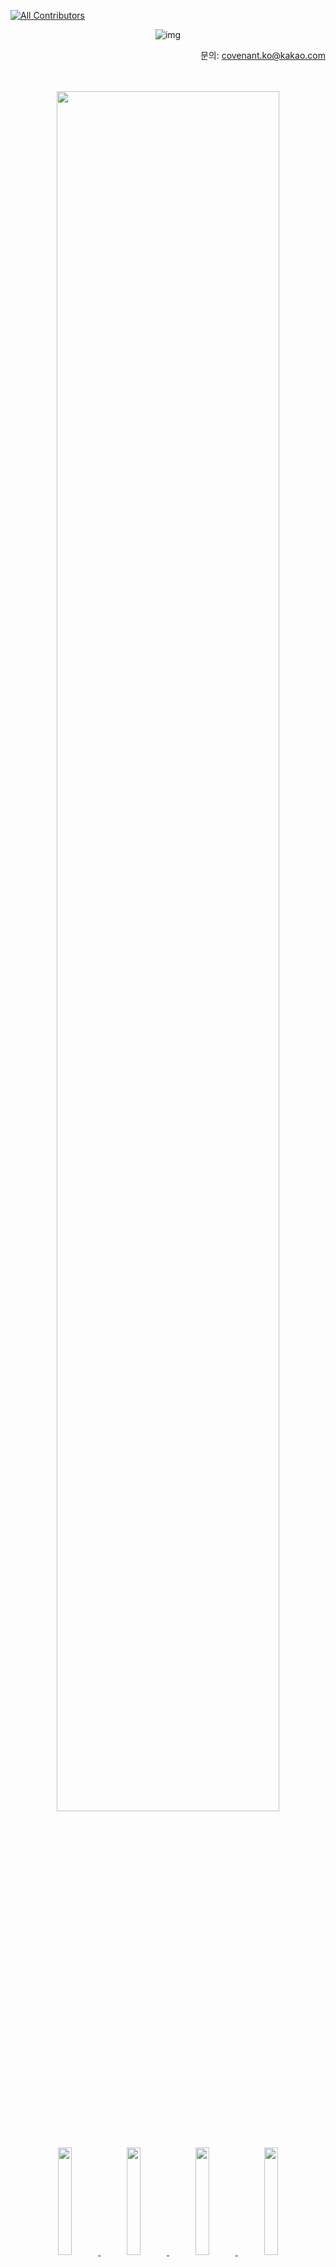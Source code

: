 
<!-- ALL-CONTRIBUTORS-BADGE:START - Do not remove or modify this section -->
[![All Contributors](https://img.shields.io/badge/all_contributors-106-orange.svg?style=flat-square)](#contributors-)
<!-- ALL-CONTRIBUTORS-BADGE:END -->
<div align=center>

![img](https://github.com/brave-people/Dev-Event/blob/master/static/title-v3-lg.png?raw=true)

</div>

<div align="right">
   문의: <a href="http://github.com/koeonyack">covenant.ko@kakao.com </a>
</div>
<br />
<br />

<p align="center">
  <a href="https://play.google.com/store/apps/details?id=com.bravepeople.devevent.android.app">
    <img src="./static/display_banner/event.png?raw=true" width="84%">
    </a>
</p>

<p align="center">
    <a href="https://dev-event.vercel.app/events">
      <img src="./static/display_banner/web.png?raw=true" width="21%" />
    </a>
    <a href="https://play.google.com/store/apps/details?id=com.bravepeople.devevent.android.app">
      <img src="./static/display_banner/android.png?raw=true" width="21%" />
    </a>
    <a href="https://github.com/brave-people/Dev-Event-Subscribe">
      <img src="./static/display_banner/email.png?raw=true" width="21%" />
    </a>
    <a href="https://github.com/brave-people/Dev-Event#contributors-">
      <img src="./static/display_banner/contributors.png?raw=true" width="21%" />
    </a>
</p>

> 배너 클릭시 연관 링크로 이동합니다.

<br />

## 지난 행사 기록

<table>
        <!-- <tr> -->
            <!-- <th scope="col">-</th> -->
            <!-- <th scope="col">-</th> -->
            <!-- <th scope="col">-</th> -->
            <!-- <th scope="col">-</th> -->
        <!-- </tr> -->
        <tr>
            <td rowspan="4"> 종료 행사 </td>
            <td>2020년</td>
            <td> 
              <a href="./end_event/2020/20_08.md"> 08월 </a>,
              <a href="./end_event/2020/20_09.md"> 09월 </a>,
              <a href="./end_event/2020/20_10.md"> 10월 </a>,
              <a href="./end_event/2020/20_11.md"> 11월 </a>,
              <a href="./end_event/2020/20_12.md"> 12월 </a>
            </td>
        </tr>
        <tr>
            <!-- <td> 종료 행사 </td> -->
            <td>2021년</td>
            <td>
              <a href="./end_event/2021/21_01.md"> 01월 </a>,
              <a href="./end_event/2021/21_02.md"> 02월 </a>,
              <a href="./end_event/2021/21_03.md"> 03월 </a>,
              <a href="./end_event/2021/21_04.md"> 04월 </a>,
              <a href="./end_event/2021/21_05.md"> 05월 </a>,
              <a href="./end_event/2021/21_06.md"> 06월 </a>,
              <a href="./end_event/2021/21_07.md"> 07월 </a>,
              <a href="./end_event/2021/21_08.md"> 08월 </a>,
              <a href="./end_event/2021/21_09.md"> 09월 </a>,
              <a href="./end_event/2021/21_10.md"> 10월 </a>,
              <a href="./end_event/2021/21_11.md"> 11월 </a>,
              <a href="./end_event2021/21_12.md"> 12월 </a>
            </td>
        </tr>
        <tr>
            <!-- <td> 종료 행사 </td> -->
            <td>2022년</td>
            <td>
              <a href="./end_event/2022/22_01.md"> 01월 </a>,
              <a href="./end_event/2022/22_02.md"> 02월 </a>,
              <a href="./end_event/2022/22_03.md"> 03월 </a>,
              <a href="./end_event/2022/22_04.md"> 04월 </a>,
              <a href="./end_event/2022/22_05.md"> 05월 </a>,
              <a href="./end_event/2022/22_06.md"> 06월 </a>,
              <a href="./end_event/2022/22_07.md"> 07월 </a>,
              <a href="./end_event/2022/22_08.md"> 08월 </a>,
              <a href="./end_event/2022/22_09.md"> 09월 </a>,
              <a href="./end_event/2022/22_10.md"> 10월 </a>,
              <a href="./end_event/2022/22_11.md"> 11월 </a>,
              <a href="./end_event/2022/22_12.md"> 12월 </a>
            </td>
        </tr>
        <tr>
            <!-- <td> 종료 행사 </td> -->
            <td>2023년</td>
            <td>
              <a href="./end_event/2023/23_01.md"> 01월 </a>,
              <a href="./end_event/2023/23_02.md"> 02월 </a>,
              <a href="./end_event/2023/23_03.md"> 03월 </a>,
              <a href="./end_event/2023/23_04.md"> 04월 </a>,
              <a href="./end_event/2023/23_05.md"> 05월 </a>,
              <a href="./end_event/2023/23_06.md"> 06월 </a>,
              <a href="./end_event/2023/23_07.md"> 07월 </a>,
              <a href="./end_event/2023/23_08.md"> 08월 </a>
            </td>
        </tr>
        <tr>
          <td> 행사 녹화 다시보기 </td>
          <td colspan="2">
            <a href="./replay_event/replay_event.md"> 바로가기 </a>
          </td>
        </tr>
        <tr>
          <td> 행사 참여 후기 </td>
          <td colspan="2"> 
            <a href="./review/review.md"> 바로가기 </a>
          </td>
        </tr>
</table>

<br />

## 23년 09월
- __[Best of Data+AI Summit 2023](https://events.databricks.com/fy24q3-he-bestofdataaisummitkoreawebinar/registration)__
  - 분류: `온라인`, `무료`, `컨퍼런스`, `클라우드`
  - 주최: databricks
  - 일시: 09. 06(수) 14:00 ~ 17:00

- __[AWSKRUG 프론트엔드 #frontend 소모임](https://www.meetup.com/awskrug/events/295755827/)__
  - 분류: `유료`, `오프라인`, `프론트엔드`
  - 주최: AWSKRUG
  - 접수: 08. 30(수) ~ 09. 06(수)
- __[서울 R 미트업 (9월)](https://www.meetup.com/awskrug/events/295755827/)__
  - 분류: `무료`, `오프라인`, `데이터`
  - 주최: Seoul R Meetup
  - 접수: 08. 30(수) ~ 09. 06(수)
- __[AWSKRUG 구로디지털 #gudi 소모임](https://www.meetup.com/awskrug/events/295729974/)__
  - 분류: `유료`, `오프라인`, `클라우드`
  - 주최: Seoul R Meetup
  - 접수: 08. 30(수) ~ 09. 06(수)
- __[Ahnlab iSF 2023](https://aisf.co.kr/2023/)__
  - 분류: `오프라인`, `컨퍼런스`, `보안`
  - 주최: 안랩
  - 일시: 08. 11(금) ~ 09. 07(목)
- __[NE(O)RDINARY DEMODAY](https://event-us.kr/neordinary/event/68943)__
  - 분류: `오프라인`, `무료`, `컨퍼런스`, `모임`
  - 주최: 너디너리
  - 일시: 08. 14(월) ~ 09. 07(목)
- __[생활코딩과 함께하는 원데이 특강 - Web 개발 입문](https://festa.io/events/3986)__
  - 분류: `오프라인`, `무료`, `프론트엔드`
  - 주최: 생활코딩
  - 일시: 09. 05(화) ~ 09. 08(금)
- __[2023 K-ICT WEEK in BUSAN](https://www.ictweek.kr/ko/)__
  - 분류: `오프라인`, `무료`, `ICT`, `AI`, `클라우드`
  - 주최: 과학기술정보통신부
  - 일시: 09. 06(수) ~ 09. 08(금)
- __[네모 2023](https://nemo.kakaomobility.com/)__
  - 분류: `오프라인`, `온라인`, `무료`, `기술일반`
  - 주최: 카카오 모빌리티
  - 접수: 08. 24(목) ~ 09. 07(목)
- __[SEF2023(소프트웨어 교육 페스티벌)](https://sef.connect.or.kr/2023)__
  - 분류: `온라인`, `교육`, `컨퍼런스`
  - 주최: 네이버 커넥트재단
  - 일시: 09. 06(수) ~ 09. 08(금)
- __[UbuCon Korea 2023 발표자](https://2023.ubuntu-kr.org/ko/)__
  - 분류: `컨퍼런스`, `오픈소스`
  - 주최: 우분투 한국커뮤니티
  - 일시: 09. 09(토) 10:00 ~ 17:40
- __[머신러닝 입문자를 위한 9주 스터디](https://festa.io/events/3963)__
  - 분류: `온라인`, `무료`, `AI`, `스터디`
  - 주최: GDG Daejeon
  - 접수: 08. 29(화) ~ 09. 09(토)
- __[AWS Builders Korea Program 클라우드 실습 A to Z](https://pages.awscloud.com/aws-builders-online-seminar-reg.html?trk=843ced49-7f38-4129-bc3b-5303a1238e67&sc_channel=em)__
  - 분류: `온라인`, `무료`, `클라우드`
  - 주최: AWS Korea
  - 접수: 08, 18(금) ~ 09. 10(일)
- __[DroidKnights 2023](https://festa.io/events/3635)__
  - 분류: `오프라인`, `유료`, `안드로이드`
  - 주최: DroidKnights Community
  - 일시: 08. 11(금) ~ 09. 11(월)
- __[국내 최대 규모 데이터 분석 경진대회 2023 빅콘테스트](https://www.bigcontest.or.kr/points/data.php)__
  - 분류: `대회`, `무료`, `데이터`
  - 주최: 과학기술정보통신부
  - 일시: 07. 31(월) ~ 09. 11(월)
- __[OpenTRS: 프론트엔드 개발자라면 지금 바로 알아야 할 Front-End 취약점 극복 방안](https://event-us.kr/theori/event/69964?utm_source=github_dev_event&utm_medium=cardnews&utm_campaign=vasyqggayw)__
  - 분류: `오프라인`, `무료`, `보안`, `프론트엔드`
  - 주최: 티오리
  - 접수: 08. 28(월) ~ 09. 11(월)
- __[2023 마이데이터 컨퍼런스](https://www.kdata.or.kr/mydata/www/board/notice_09/boardList.do)__
  - 분류: `오프라인`, `무료`, `마이데이터`
  - 주최: 과학기술정보통신부
  - 일시: 08. 29(화) ~ 09. 11(월)
- __[제8회 한국 리눅스 커널 개발자 모임](https://festa.io/events/3901)__
  - 분류: `무료`, `오프라인`, `리눅스`
  - 주최: 한국 리눅스 커널 개발자 모임
  - 접수: 08. 17(목) ~ 09. 13(토)
- __[MongoDB.local Seoul](https://events.mongodb.com/mongodb-local-seoul/MKTG)__
  - 분류: `오프라인`, `MongoDB`
  - 주최: MongoDB
  - 일시: 09. 13(토) 10:00 ~ 17:40
- __[한빛N MSA - #4 Copilot](https://festa.io/events/3923)__
  - 분류: `유료`, `오프라인`, `AI`
  - 주최: 한빛N MSA
  - 접수: 08. 22(화) ~ 09. 13(토)
- __[2023 스마트농업 AI 경진대회](https://saaicontest.com/)__
  - 분류: `온라인`, `대회`, `AI`
  - 주최: 농림축산식품부
  - 접수: 08. 24(목) ~ 09. 13(토)
- __[Kakao Tech Meet #3](https://festa.io/events/3940)__
  - 분류: `오프라인`, `무료`, `기술일반`
  - 주최: 카카오
  - 접수: 08. 28(월) ~ 09. 13(토)
- __[부스트캠프 AI Tech 6기 모집](https://apply.connect.or.kr/connect/applyDetail?annoId=20009497)__
  - 분류: `오프라인`, `무료`, `AI`
  - 주최: 커넥츠재단
  - 접수: 09. 04(월) ~ 09. 14(목)
- __[AI Summit Seoul](https://aisummit.co.kr/)__
  - 분류: `오프라인`, `AI`
  - 주최: DMK Global
  - 일시: 09. 13(수) ~ 09. 14(목)
- __[오픈 테크넷 서밋 2023](https://www.ddaily.co.kr/seminar/view?idx=273?utm_source=github_dev_event&utm_medium=okky&utm_camapaign=opentechnetsummit&utm_content=ownwebinar0829&utm_term=%EC%98%A4%ED%94%88%ED%85%8C%ED%81%AC%EB%84%B7%EC%84%9C%EB%B0%8B)__
  - 분류: `오프라인`, `유료`, `오픈소스`
  - 주최: 디지털 데일리
  - 일시: 08. 29(화) ~ 09. 14(목)
- __[Go To Daejeon 2023](https://festa.io/events/3890)__
  - 분류: `오프라인`, `유료`, `GO`
  - 주최: Golang Korea
  - 접수: 08. 15(화) ~ 09. 15(금)
- __[컴투스 블록체인과 게임 서버 캠프](https://festa.io/events/3933)__
  - 분류: `오프라인`, `무료`, `교육`, `블록체인`
  - 주최: 컴투스
  - 접수: 08. 07(월) ~ 09. 17(일)
- __[Unity Education Day 2023](https://unitysquare.co.kr/event/communityevent/view?id=43)__
  - 분류: `오프라인`, `온라인`, `무료`, `Unity`
  - 주최: Unity
  - 일시: 09. 15(금) 10:00 ~ 17:30
- __[Switch ON! Your Network 네트워크 과정 2기 모집](https://festa.io/events/3975)__
  - 분류: `오프라인`, `무료`, `교육`, `네트워크`
  - 주최: 서울 ICT
  - 접수: 08. 31(목) ~ 09. 17(일)
- __[데이터 파이프라인, 데이터 실시간 동기화 알아보기](https://go.oracle.com/LP=138425)__
  - 분류: `온라인`, `무료`, `클라우드`
  - 주최: 오라클
  - 접수: 09. 06(수) ~ 09. 20(수)
- __[17회 국제 시큐리티 컨퍼런스](https://www.isecconference.org/kor/intro01.html)__
  - 분류: `오프라인`, `유료`, `보안`
  - 주최: 한국인터넷진흥원
  - 일시: 09. 19(화) ~ 09. 20(수)
- __[AWSKRUG 데이터모임](https://www.meetup.com/ko-KR/awskrug/events/295604795/)__
  - 분류: `온라인`, `유료`, `AI`
  - 주최: AWSKRUG
  - 접수: 09. 01(금) ~ 09. 20(수)
- __[개발자, 한 달에 책 한 권 읽기 2023년 9월 모임](https://festa.io/events/3980)__
  - 분류: `오프라인`, `유료`, `스터디`
  - 주최: 코딩의 신
  - 접수: 09. 01(금) ~ 09. 21(목)
- __[애플리케이션과 DB 연계 분석을 통한 모니터링 Best Practice](https://www.datadoghq.com/ko/dg/webinars/dbm-korea-2023/)__
  - 분류: `온라인`, `무료`, `기술일반`
  - 주최: 데이터독
  - 접수: 08. 30(수) ~ 09. 21(목)
- __[AWSKRUG 성수 #seongsu 소모임](https://www.meetup.com/ko-KR/awskrug/events/295708787/)__
  - 분류: `온라인`, `유료`, `클라우드`
  - 주최: AWSKRUG
  - 접수: 09 .01(금) ~ 09. 21(목)
- __[DevOps에서 DevSecOps로: Application Security 관리 자동화](https://www.ddtube.co.kr/d2035/)__
  - 분류: `온라인`, `무료`, `인프라`
  - 주최: 디지털데일리
  - 접수: 08. 31(목) ~ 09. 20(수)
- __[Flutter MeetUp - In Songdo](https://festa.io/events/3887)__
  - 분류: `오프라인`, `유료`, `컨퍼런스`
  - 주최: GDG Songdo
  - 일시: 09. 23(토)
- __[JNPMEDI 1st TechMeetup](https://festa.io/events/3918)__
  - 분류: `오프라인`, `무료`, `클라우드`
  - 주최: JNPMEDI
  - 접수: 08. 22(화) ~ 09. 23(토)
- __[웹3 해커톤](https://ludium.world/views/I0WJPXWPH?groupId=G0Q4664D0B&postId=T3H2NKDR2)__
  - 분류: `오프라인`, `대회`, `웹3`
  - 주최: Ludium
  - 접수: 08. 21(월) ~ 09. 23(수)
- __[제1회 신약개발 AI 경진대회](https://dacon.io/competitions/official/236127/overview/description)__
  - 분류: `온라인`, `무료`, `대회`, `AI`
  - 주최: 한국화학연구원
  - 접수: 08. 07(월) ~ 09. 25(월)

<br />

## 23년 10월
- __[MEDICAL HACK 2023](https://cmit.pnuh.or.kr/TCF/cb/contents/view.do?menuIdx=47&id=18)__
  - 분류: `오프라인`, `무료`, `대회`
  - 주최: 부산광역시
  - 접수: 08. 18(금) ~ 10. 02(월)

- __[UNITY APAC INDUSTRY SUMMIT 2023](https://unitysquare.co.kr/growwith/industrysummit)__
  - 분류: `오프라인`, `유니티`
  - 주최: 유니티
  - 일시: 10. 05(목)
- __[Feature Store Summit 2023](https://www.featurestoresummit.com/)__
  - 분류: `온라인`, `Feature Store` 
  - 주최: Hopsworks
  - 일시: 10. 11(수)
- __[2023 NH 투자증권 빅데이터 경진대회](https://dacon.io/competitions/official/236145/overview/description)__
  - 분류: `온라인`, `무료`, `빅데이터` 
  - 주최: NH 투자증권
  - 일시: 09. 04(월) ~ 10. 16(월)
- __[FEConf 2023](https://2023.feconf.kr/)__
  - 분류: `오프라인`, `프론트엔드`, `컨퍼런스`
  - 주최: FEConf
  - 일시: 10. 21(토)
- __[데이터야놀자 2023](https://datayanolja.kr/)__
  - 분류: `오프라인`, `커뮤니티`, `데이터`, `컨퍼런스` 
  - 주최: 데이터야놀자
  - 일시: 10. 14(토)
- __[2023 NH 투자증권 빅데이터 경진대회](https://dacon.io/competitions/official/236145/overview/description)__
  - 분류: `온라인`, `무료`, `대회`, `데이터` 
  - 주최: NH 투자증권
  - 일시: 09. 04(월) ~ 10. 16(월)
- __[KOREA METAVERSE FESTIVAL](https://www.kmfexpo.com/)__
  - 분류: `무료`, `오프라인`, `기술일반`
  - 주최: 과학기술정보통신부
  - 일시: 10. 16(월) ~ 10. 18(수)
- __[CIO Korea Summit 2023](https://events.marcusevans-events.com/cio-korea-summit-2023/)__
  - 분류: `오프라인`, `커뮤니티`, `기술일반`
  - 주최: 마커스 에반스
  - 일시: 10. 24(화) ~ 10. 25(수)
- __[학교안전사고 데이터분석 활용 경진대회](https://www.xn--289axkt9l0mao04fs9c7wrl7hfxc.com/summary/summary.php)__
  - 분류: `오프라인`, `커뮤니티`, `기술일반`
  - 주최: 교육부
  - 일시: 08. 21(월) ~ 10. 31(화)

<br />

## 23년 11월
- __[GitHub Universe](https://githubuniverse.com/)__
  - 분류: `모임`, `기술일반`
  - 주최: Github
  - 일시: 11. 08(수) ~ 11. 09(목)

- __[SDC23 Korea](https://www.sdc-korea.com/)__
  - 분류: `무료`, `오프라인`, `기술일반`
  - 주최: 삼성전자
  - 일시: 11. 14(화) ~ 11. 15(수)
- __[.NET Conf 2023](https://www.dotnetconf.net/)__
  - 분류: `온라인`, `무료`, `컨퍼런스`
  - 주최: 마이크로소프트
  - 일시: 11. 15(수) ~ 11. 16(목)
- __[Microsoft Ignite](https://ignite.microsoft.com/en-US/home)__
  - 분류: `온라인`, `무료`, `컨퍼런스`
  - 주최: 마이크로소프트
  - 일시: 11. 15(수) ~ 11. 16(목)
- __[한국저작권위원회 오픈소스SW 라이선스 컨설팅](https://festa.io/events/3894)__
  - 분류: `오프라인`, `무료`, `오픈소스`
  - 주최: 한국저작권위원회
  - 접수: 08. 16(수) ~ 11. 30(목)

<br />

## 23년 12월
- __[TOSS BUG BOUNTY CHALLENGE](https://bugbounty.toss.im/)__
  - 분류: `보안`, `대회`
  - 주최: 토스
  - 접수: 07. 13(목) ~ 12. 15(금)

- __[MongoDB University & Certification 프로그램](https://events.mongodb.com/mdbkruniversitycertification)__
  - 분류: `교육`, `MongoDB`
  - 주최: MongoDB
  - 일시: 06. 01(목) ~ 12. 31(일)

----------------

<br />

## 개발자 동아리

| 이름 | 활동                                            | 링크 |
|------------|-----------------------------------------------|-----------|
| DDD | 개발자와 디자이너가 함께하는 사이드 프로젝트                      | [facebook](https://www.facebook.com/dddstudy/), [Notion](https://www.notion.so/dddset/DDD-7b73ca41b67c4658b292a4662581ee01)  |
| 한이음 | 대학생 멘티와 지도교수, 기업전문가 ICT멘토가 팀을 이루어 실무 프로젝트를 수행 |[www.hanium.or.kr](https://www.hanium.or.kr/portal/hanium/businessOverview.do) |  
| 넥스터즈 | 개발자와 디자이너 연합 동아리                              | [teamnexters.com](http://teamnexters.com/) |
| YAPP | 대학생 연합 기업형 IT 동아리                             | [yapp.co.kr](http://yapp.co.kr/) |
| Mash-Up | 성장의 즐거움을 아는 친구들                               | [mash-up.kr](https://www.mash-up.kr/), [facebook](https://www.facebook.com/mashupgroup/) |
| AUSG | AWS 대학생 그룹                                    | [ausg.me](https://ausg.me/) |
| D&D | 서울거주 현직자들의 기술공유와 프로젝트를 진행하는 비영리단체             | [dnd.ac](https://dnd.ac/) |
| SOPT | 대학생 연합 IT벤처 창업 동아리                            | [sopt.org](http://sopt.org/wp/), [facebook](https://www.facebook.com/clubsopt) |
| 멋쟁이사자처럼 | 대학생 연합 동아리                                    | [likelion.net](https://likelion.net/), [facebook](https://www.facebook.com/likelion.net/) |
| Google Developer Student <br /> Clubs Korea | Google Developers 에서 후원하는 대학생 개발자 동아리         | [DSC](https://developers.google.com/community/dsc), [DSC Korea](https://sites.google.com/view/dsckr/home), [facebook](https://www.facebook.com/dsckorea) |
| 디프만 | 디자이너와 프로그래머가 만났을 때                            | [depromeet.com](https://www.depromeet.com/) |
| 프로그라피 | 세상에 필요한 IT서비스를 만드는 모임                         | [공식 홈페이지](http://prography.org/), [facebook](https://www.facebook.com/thePrography/)|
| CEOS | 신촌 연합 IT 창업 동아리                               | [공식 홈페이지](https://www.ceos.or.kr/) |
| Central MakeUs Challenge(CMC) | 수익형 앱 런칭 동아리                                  | [공식 홈페이지](https://makeus.in/cmc), [instagram](https://www.instagram.com/makeus_challenge/) |
| University MakeUs Challenge(UMC) | 대학교 연합 앱런칭 동아리                                | [공식 홈페이지](https://makeus.in/umc/), [instagram](https://www.instagram.com/uni_makeus_challenge/) |
| UPF | 프로젝트 완성, 고도화를 위한 팀 부스팅 프로그램                   | [upf.kr](https://upf.kr) |
| XREAL | 세계 최고의 메타버스 학회, XREAL                          | [공식 홈페이지](https://www.xreal.info/), [instagram](https://www.instagram.com/xreal_snu/) |
| Cloud Club |폭 넓은 클라우드 인프라를 경험할 수 있는 IT 동아리|[공식 홈페이지](https://cloudclub.oopy.io/), [Youtube](https://www.youtube.com/@c1oudc1ub), [Instagram](https://www.instagram.com/c1oudc1ub/)|

> :arrow_double_up: [Top](#지난-행사-기록)

<br />

## 개발 교육

| 이름 | 링크 |
|------------|-----------|
| 양재동 코드랩 | [Homepage](https://www.codelabs.kr/), [Youtube](https://www.youtube.com/channel/UC7SGsu80wfuTyQWo-PKatvg) |
| 모두의 연구소 | [Homepage](https://modulabs.co.kr/) |
| CCCR 아카데미 | [Homepage](https://www.cccr-edu.or.kr/main/index.jsp) |
| 인공지능혁신학교 AIFFEL  | [Homepage](https://aiffel.io/) |
| 엘리스 | [Homepage](https://elice.io/home) |
| 라이징 캠프 | [Homepage](https://risingcamp.com/), [Youtube](https://www.youtube.com/channel/UCkxTr_WrzUBcYeeAfZIQQlA/videos) |
| 알고리즘 캠프 | [Homepage](https://algorithmcamp.oopy.io/) |
| SW사관학교 정글(카이스트) | [Homepage](https://swjungle.net/) |
| 크래프톤 정글 | [Homepage](https://jungle.krafton.com/) |
| 네이버 부스트캠프 | [Homepage](https://boostcamp.connect.or.kr/) |
| 42 SEOUL | [Homepage](https://42seoul.kr/) |
| 카카오 테크 캠퍼스 | [Homepage](https://www.kakaotechcampus.com/user/index.do/) |
| 메타버스 아카데미 | [Homepage](https://mtvs.kr) |
| 모두의 연구소: 풀잎스쿨 | [Homepage](https://modulabs.co.kr/apply-flip/) |
| 우아한테크코스 | [Homepage](https://woowacourse.github.io) |
| 우아한테크캠프 | [Homepage](https://techblog.woowahan.com/?s=우아한테크캠프) |
| Kernel360 | [Homepage](https://kernel360.co.kr/) |

> :arrow_double_up: [Top](#지난-행사-기록)

<br />

## 개발자 모임

| 이름 | 링크 |
|------------|-----------|
| 스프린트 서울 | [채팅방](https://gitter.im/sprintseoul/community) |
| DevOps Korea | [facebook](https://www.facebook.com/groups/TeAnE/) |
| Serverless Korea | [event-us](https://event-us.kr/bsBxCcQJioWM/event) |
| Google Developers Experts | [developers.google.com](https://developers.google.com/community/experts) |
| GDG Golang korea | [facebook](https://www.facebook.com/gdggo/) |
| GDG Incheon & Songdo with Flutter Songdo | [homepage](http://gdgincheon.com/), [instagram](https://www.instagram.com/gdg_songdo/), [facebook](https://www.facebook.com/groups/gdgsongdo/) |
| Data Scientist Meetup in Seoul |[meetup](https://www.meetup.com/ko-KR/Data-Scientist-Meetup-in-Seoul/) |
| IT인프라 엔지니어 그룹 | [facebook](https://www.facebook.com/groups/InfraEngineer/) |
| GDG DevFest Seoul | [facebook](https://www.facebook.com/devfest.seoul.2019/) |
| OSS 개발자 포럼 | [facebook](https://www.facebook.com/groups/ossdevforum) |
| 오픈 인프라 | [oidc.co.kr](http://oidc.co.kr/) |
| SK 개발자 모임 | [thub.sk.com](https://thub.sk.com/) |
| FinOps Korea | [facebook](https://www.facebook.com/groups/finops.community1) |
| 스사모(한국 스파크 사용자 모임) | [facebook](https://www.facebook.com/groups/sparkkoreauser/) |
| React Korea | [facebook](https://www.facebook.com/groups/react.ko/) |
| Vuejs Korea | [facebook](https://vuejs-kr.github.io/) |
| Node.js Korea | [facebook](https://www.facebook.com/groups/nodejskr) |
| NextJS Korea | [facebook](https://www.facebook.com/groups/nestjs-kr) |
| OSXDev.org | [facebook](https://www.facebook.com/groups/osxdevorg/) |
| GDG Korea WebTech | [facebook](https://www.facebook.com/groups/webTechKR/) |
| KSUG - 한국 스프링 사용자 모임 | [facebook](https://www.ksug.org/) |
| devocean | [devocean.sk.com](https://devocean.sk.com/)
| OpenStack Korea 커뮤니티 | [facebook](https://www.facebook.com/groups/openstack.kr) |
| Ceph 한국 커뮤니티 | [facebook](https://www.facebook.com/groups/620899444961207) |
| Open Compute Project 한국 커뮤니티 | [facebook](https://www.facebook.com/groups/ocpkorea/) |
| 표준프레임워크 오픈커뮤니티 | [open.egovframe.org](https://open.egovframe.org/) |
| 게임 서버 개발자 모임 | [facebook](https://www.facebook.com/groups/207844736374114/) |
| Kubernetes Korea | [facebook](https://www.facebook.com/groups/k8skr/) |
| PostgreSQL Korea | [facebook](https://www.facebook.com/groups/postgres.kr), [github](https://github.com/PostgreSQL-Korea) |
| 한국 리눅스 사용자 그룹 | [facebook](https://www.facebook.com/groups/korelnxuser/), [homepage](http://www.lug.or.kr/home/) |
| Korea Elasticsearch User Group | [facebook](https://www.facebook.com/groups/elasticsearch.kr/), [github](https://github.com/eskrug) |
| Kotlin Korea | [facebook](https://www.facebook.com/groups/kotlinkr/), [homepage](http://kotlin.kr/) |
| 구글 Flutter 한국 사용자 그룹 | [facebook](https://www.facebook.com/groups/flutterkorea/) |
| React Korea | [facebook](https://www.facebook.com/groups/react.ko/) |
| Kaggle Korea | [facebook](https://www.facebook.com/groups/KaggleKoreaOpenGroup/) |
| 파이토치 한국 사용자 모임 | [homepage](https://pytorch.kr/), [facebook](https://www.facebook.com/groups/PyTorchKR/) |
| 걸스인텍 코리아(Girls In Tech Korea) | [homepage](https://korea.girlsintech.org/), [instagram](https://www.instagram.com/girlsintechkorea/) |
| OKKY (Java,Spring) | [homepage](https://okky.kr/) |
| 남궁성의 코드초보 스터디 (Java,C) | [homepage](https://cafe.naver.com/javachobostudy) |
| 우분투 한국 커뮤니티 | [homepage](https://ubuntu-kr.org), [facebook](https://www.facebook.com/groups/ubuntu.ko) |
| 안드로이드개발 | [facebook](https://www.facebook.com/groups/androidcode/) |
| 닷넷데브 | [homepage](https://www.dotnetconf.kr/history) |
| GraphQL Korea | [facebook](https://www.facebook.com/groups/graphql.kr) |
| Tensorflow KR | [facebook](https://www.facebook.com/groups/TensorFlowKR/about) |
| Google Study Jams in Korea | [facebook](https://www.facebook.com/groups/studyjamkorea/) |
| 가짜연구소 | [homepage](https://pseudo-lab.com/), [facebook](https://www.facebook.com/groups/pseudolab) |
| JetBrains 코리아 | [facebook](https://www.facebook.com/jetbrainsKR/) |
| 스위프트 코딩클럽 | [discord](https://discord.com/invite/w4T2zgvbPv) |
| Kubernetes Korea Group | [facebook](https://www.facebook.com/groups/k8skr/?locale=ko_KR) |
| NLP Korea | [facebook](https://www.facebook.com/groups/ainlp/?locale=ko_KR) |
| 음성 오픈데이터셋 아카이브 SODA | [notion](https://soda.oopy.io/) |

> :arrow_double_up: [Top](#지난-행사-기록)


<br />

## 기타

> 정규적으로 열리는 개발자 행사입니다.

| 이름 | 링크 |
|------------|-----------|
| TeamH4C | [facebook](https://www.facebook.com/teamh4c/) |
| Angel Hack Seoul | [angelhackseoul.kr](https://angelhackseoul.kr/) |
| Codeengn | [codeengn.com](https://codeengn.com/conference/) |
| CTF Time | [ctftime.org](http://ctftime.org/?fbclid=IwAR26fXW5aM0YTfSYOdVE34LJuQZnUQSJry54ORvkB5XZGAbi3_LdC-ACOaU) |
| 스프링 캠프 | [springcamp.io/2019](https://www.springcamp.io/2019/) |
| DACON | [dacon.io](https://dacon.io) |
| FEConf | [feconf.kr](https://feconf.kr/)|
| JunctionX Seoul | [facebook](https://www.facebook.com/junctionxseoul/)|

> :arrow_double_up: [Top](#지난-행사-기록)

<br />
<br />

## Contributors ✨

<!-- ALL-CONTRIBUTORS-LIST:START - Do not remove or modify this section -->
<!-- prettier-ignore-start -->
<!-- markdownlint-disable -->
<table>
  <tbody>
    <tr>
      <td align="center" valign="top" width="14.28%"><a href="https://landwhale2.github.io/"><img src="https://avatars3.githubusercontent.com/u/43875634?v=4?s=100" width="100px;" alt="HyeokJin Kim"/><br /><sub><b>HyeokJin Kim</b></sub></a><br /><a href="#infra-LandWhale2" title="Infrastructure (Hosting, Build-Tools, etc)">🚇</a> <a href="https://github.com/brave-people/Dev-Event/commits?author=LandWhale2" title="Tests">⚠️</a> <a href="https://github.com/brave-people/Dev-Event/commits?author=LandWhale2" title="Code">💻</a></td>
      <td align="center" valign="top" width="14.28%"><a href="http://roeniss.tistory.com"><img src="https://avatars3.githubusercontent.com/u/26613280?v=4?s=100" width="100px;" alt="Roeniss Moon"/><br /><sub><b>Roeniss Moon</b></sub></a><br /><a href="https://github.com/brave-people/Dev-Event/commits?author=roeniss" title="Code">💻</a></td>
      <td align="center" valign="top" width="14.28%"><a href="https://github.com/GwonHeeJun"><img src="https://avatars3.githubusercontent.com/u/40719546?v=4?s=100" width="100px;" alt="GwonHeeJun"/><br /><sub><b>GwonHeeJun</b></sub></a><br /><a href="https://github.com/brave-people/Dev-Event/commits?author=GwonHeeJun" title="Code">💻</a></td>
      <td align="center" valign="top" width="14.28%"><a href="https://imleaf.netlify.com"><img src="https://avatars2.githubusercontent.com/u/41174361?v=4?s=100" width="100px;" alt="TaeGeon Lim"/><br /><sub><b>TaeGeon Lim</b></sub></a><br /><a href="https://github.com/brave-people/Dev-Event/commits?author=Im-Tae" title="Code">💻</a></td>
      <td align="center" valign="top" width="14.28%"><a href="https://github.com/Handong-Promi"><img src="https://avatars1.githubusercontent.com/u/48215558?v=4?s=100" width="100px;" alt="Wonbin Lee"/><br /><sub><b>Wonbin Lee</b></sub></a><br /><a href="https://github.com/brave-people/Dev-Event/commits?author=Handong-Promi" title="Code">💻</a></td>
      <td align="center" valign="top" width="14.28%"><a href="https://www.notion.so/Resume-b529fe33c1404bdc9544cf5ea074b742"><img src="https://avatars3.githubusercontent.com/u/20942871?v=4?s=100" width="100px;" alt="S. J. Lee"/><br /><sub><b>S. J. Lee</b></sub></a><br /><a href="https://github.com/brave-people/Dev-Event/commits?author=occidere" title="Code">💻</a></td>
      <td align="center" valign="top" width="14.28%"><a href="https://limm-jk.tistory.com/"><img src="https://avatars1.githubusercontent.com/u/57378834?v=4?s=100" width="100px;" alt="Junkyu Lim"/><br /><sub><b>Junkyu Lim</b></sub></a><br /><a href="https://github.com/brave-people/Dev-Event/commits?author=Limm-jk" title="Code">💻</a></td>
    </tr>
    <tr>
      <td align="center" valign="top" width="14.28%"><a href="https://dnd.ac"><img src="https://avatars.githubusercontent.com/u/12554583?v=4?s=100" width="100px;" alt="Seong Gi Dong"/><br /><sub><b>Seong Gi Dong</b></sub></a><br /><a href="https://github.com/brave-people/Dev-Event/commits?author=sgd122" title="Code">💻</a></td>
      <td align="center" valign="top" width="14.28%"><a href="https://blog.naver.com/zzang9ha"><img src="https://avatars.githubusercontent.com/u/50076031?v=4?s=100" width="100px;" alt="LeeJuHyun"/><br /><sub><b>LeeJuHyun</b></sub></a><br /><a href="https://github.com/brave-people/Dev-Event/commits?author=JuHyun419" title="Code">💻</a></td>
      <td align="center" valign="top" width="14.28%"><a href="https://github.com/zel0rd"><img src="https://avatars.githubusercontent.com/u/28799597?v=4?s=100" width="100px;" alt="younggil"/><br /><sub><b>younggil</b></sub></a><br /><a href="https://github.com/brave-people/Dev-Event/commits?author=zel0rd" title="Code">💻</a></td>
      <td align="center" valign="top" width="14.28%"><a href="https://www.linkedin.com/in/haeseok/"><img src="https://avatars.githubusercontent.com/u/20268101?v=4?s=100" width="100px;" alt="Haeseok Lee"/><br /><sub><b>Haeseok Lee</b></sub></a><br /><a href="https://github.com/brave-people/Dev-Event/commits?author=haeseoklee" title="Code">💻</a></td>
      <td align="center" valign="top" width="14.28%"><a href="http://instagram.com/choiysapple/"><img src="https://avatars.githubusercontent.com/u/43776784?v=4?s=100" width="100px;" alt="Daegun Choi"/><br /><sub><b>Daegun Choi</b></sub></a><br /><a href="https://github.com/brave-people/Dev-Event/commits?author=ChoiysApple" title="Code">💻</a></td>
      <td align="center" valign="top" width="14.28%"><a href="https://ehdwn1991.github.io/"><img src="https://avatars.githubusercontent.com/u/16898745?v=4?s=100" width="100px;" alt="Codex"/><br /><sub><b>Codex</b></sub></a><br /><a href="https://github.com/brave-people/Dev-Event/commits?author=ehdwn1991" title="Code">💻</a></td>
      <td align="center" valign="top" width="14.28%"><a href="https://velog.io/@dps0340"><img src="https://avatars.githubusercontent.com/u/32592965?v=4?s=100" width="100px;" alt="jiho lee"/><br /><sub><b>jiho lee</b></sub></a><br /><a href="https://github.com/brave-people/Dev-Event/commits?author=DPS0340" title="Code">💻</a></td>
    </tr>
    <tr>
      <td align="center" valign="top" width="14.28%"><a href="https://github.com/MaetDol"><img src="https://avatars.githubusercontent.com/u/20384262?v=4?s=100" width="100px;" alt="MaetDol"/><br /><sub><b>MaetDol</b></sub></a><br /><a href="https://github.com/brave-people/Dev-Event/commits?author=MaetDol" title="Code">💻</a></td>
      <td align="center" valign="top" width="14.28%"><a href="https://butter-shower.tistory.com/"><img src="https://avatars.githubusercontent.com/u/32065860?v=4?s=100" width="100px;" alt="Jiyeon Lee"/><br /><sub><b>Jiyeon Lee</b></sub></a><br /><a href="https://github.com/brave-people/Dev-Event/commits?author=jiyeoon" title="Code">💻</a></td>
      <td align="center" valign="top" width="14.28%"><a href="https://blog.frec.kr"><img src="https://avatars.githubusercontent.com/u/10742964?v=4?s=100" width="100px;" alt="Myung-Hyun Kim"/><br /><sub><b>Myung-Hyun Kim</b></sub></a><br /><a href="https://github.com/brave-people/Dev-Event/commits?author=freckie" title="Code">💻</a></td>
      <td align="center" valign="top" width="14.28%"><a href="http://medium.com/@paikend"><img src="https://avatars.githubusercontent.com/u/26214518?v=4?s=100" width="100px;" alt="Gyeongjun Paik"/><br /><sub><b>Gyeongjun Paik</b></sub></a><br /><a href="https://github.com/brave-people/Dev-Event/commits?author=paikend" title="Code">💻</a></td>
      <td align="center" valign="top" width="14.28%"><a href="https://haranglog.tistory.com/"><img src="https://avatars.githubusercontent.com/u/60910665?v=4?s=100" width="100px;" alt="SeungMin"/><br /><sub><b>SeungMin</b></sub></a><br /><a href="https://github.com/brave-people/Dev-Event/commits?author=saseungmin" title="Code">💻</a></td>
      <td align="center" valign="top" width="14.28%"><a href="https://github.com/mjh0528"><img src="https://avatars.githubusercontent.com/u/54383015?v=4?s=100" width="100px;" alt="Jess"/><br /><sub><b>Jess</b></sub></a><br /><a href="https://github.com/brave-people/Dev-Event/commits?author=mjh0528" title="Code">💻</a></td>
      <td align="center" valign="top" width="14.28%"><a href="https://github.com/Winning-Bean"><img src="https://avatars.githubusercontent.com/u/53260922?v=4?s=100" width="100px;" alt="SeungBeen Wee"/><br /><sub><b>SeungBeen Wee</b></sub></a><br /><a href="https://github.com/brave-people/Dev-Event/commits?author=Winning-Bean" title="Code">💻</a></td>
    </tr>
    <tr>
      <td align="center" valign="top" width="14.28%"><a href="https://github.com/rlaekwjd324"><img src="https://avatars.githubusercontent.com/u/54465767?v=4?s=100" width="100px;" alt="rlaekwjd324"/><br /><sub><b>rlaekwjd324</b></sub></a><br /><a href="https://github.com/brave-people/Dev-Event/commits?author=rlaekwjd324" title="Code">💻</a></td>
      <td align="center" valign="top" width="14.28%"><a href="https://snowapril.github.io"><img src="https://avatars.githubusercontent.com/u/24654975?v=4?s=100" width="100px;" alt="Snowapril"/><br /><sub><b>Snowapril</b></sub></a><br /><a href="https://github.com/brave-people/Dev-Event/commits?author=Snowapril" title="Code">💻</a></td>
      <td align="center" valign="top" width="14.28%"><a href="https://github.com/GHooN99"><img src="https://avatars.githubusercontent.com/u/53388557?v=4?s=100" width="100px;" alt="KyungHoon Jung"/><br /><sub><b>KyungHoon Jung</b></sub></a><br /><a href="https://github.com/brave-people/Dev-Event/commits?author=GHooN99" title="Code">💻</a></td>
      <td align="center" valign="top" width="14.28%"><a href="http://ihp001.tistory.com"><img src="https://avatars.githubusercontent.com/u/47745785?v=4?s=100" width="100px;" alt="INHYO"/><br /><sub><b>INHYO</b></sub></a><br /><a href="https://github.com/brave-people/Dev-Event/commits?author=PARKINHYO" title="Code">💻</a></td>
      <td align="center" valign="top" width="14.28%"><a href="https://sumini.dev"><img src="https://avatars.githubusercontent.com/u/48555121?v=4?s=100" width="100px;" alt="Choi Sumin"/><br /><sub><b>Choi Sumin</b></sub></a><br /><a href="https://github.com/brave-people/Dev-Event/commits?author=greatSumini" title="Code">💻</a></td>
      <td align="center" valign="top" width="14.28%"><a href="https://url.kr/xwdbtv"><img src="https://avatars.githubusercontent.com/u/67373938?v=4?s=100" width="100px;" alt="kimxwan0319"/><br /><sub><b>kimxwan0319</b></sub></a><br /><a href="https://github.com/brave-people/Dev-Event/commits?author=kimxwan0319" title="Code">💻</a></td>
      <td align="center" valign="top" width="14.28%"><a href="https://velog.io/@leeseojune53"><img src="https://avatars.githubusercontent.com/u/61784568?v=4?s=100" width="100px;" alt="Leeseojune"/><br /><sub><b>Leeseojune</b></sub></a><br /><a href="https://github.com/brave-people/Dev-Event/commits?author=leeseojune53" title="Code">💻</a></td>
    </tr>
    <tr>
      <td align="center" valign="top" width="14.28%"><a href="https://seongsilyoo.medium.com"><img src="https://avatars.githubusercontent.com/u/19399338?v=4?s=100" width="100px;" alt="Seongsil Yoo"/><br /><sub><b>Seongsil Yoo</b></sub></a><br /><a href="https://github.com/brave-people/Dev-Event/commits?author=yooseongsil" title="Code">💻</a></td>
      <td align="center" valign="top" width="14.28%"><a href="https://github.com/mushsong"><img src="https://avatars.githubusercontent.com/u/49205133?v=4?s=100" width="100px;" alt="mushsong"/><br /><sub><b>mushsong</b></sub></a><br /><a href="https://github.com/brave-people/Dev-Event/commits?author=mushsong" title="Code">💻</a></td>
      <td align="center" valign="top" width="14.28%"><a href="https://github.com/suheego"><img src="https://avatars.githubusercontent.com/u/70756464?v=4?s=100" width="100px;" alt="SuHee Go"/><br /><sub><b>SuHee Go</b></sub></a><br /><a href="https://github.com/brave-people/Dev-Event/commits?author=suheego" title="Code">💻</a></td>
      <td align="center" valign="top" width="14.28%"><a href="https://jhk0530.medium.com/"><img src="https://avatars.githubusercontent.com/u/6457691?v=4?s=100" width="100px;" alt="Jinhwan Kim"/><br /><sub><b>Jinhwan Kim</b></sub></a><br /><a href="https://github.com/brave-people/Dev-Event/commits?author=jhk0530" title="Code">💻</a></td>
      <td align="center" valign="top" width="14.28%"><a href="https://github.com/rockdam"><img src="https://avatars.githubusercontent.com/u/10398751?v=4?s=100" width="100px;" alt="rockdam"/><br /><sub><b>rockdam</b></sub></a><br /><a href="https://github.com/brave-people/Dev-Event/commits?author=rockdam" title="Code">💻</a></td>
      <td align="center" valign="top" width="14.28%"><a href="http://chop-sui.github.io"><img src="https://avatars.githubusercontent.com/u/55661741?v=4?s=100" width="100px;" alt="Jeong Suh"/><br /><sub><b>Jeong Suh</b></sub></a><br /><a href="https://github.com/brave-people/Dev-Event/commits?author=chop-sui" title="Code">💻</a></td>
      <td align="center" valign="top" width="14.28%"><a href="https://github.com/shinplest"><img src="https://avatars.githubusercontent.com/u/24619485?v=4?s=100" width="100px;" alt="JAIHYOUNG SHIN"/><br /><sub><b>JAIHYOUNG SHIN</b></sub></a><br /><a href="https://github.com/brave-people/Dev-Event/commits?author=shinplest" title="Code">💻</a></td>
    </tr>
    <tr>
      <td align="center" valign="top" width="14.28%"><a href="https://github.com/zettalyst"><img src="https://avatars.githubusercontent.com/u/71296846?v=4?s=100" width="100px;" alt="Zetta (hogyun.yu)"/><br /><sub><b>Zetta (hogyun.yu)</b></sub></a><br /><a href="https://github.com/brave-people/Dev-Event/commits?author=zettalyst" title="Code">💻</a></td>
      <td align="center" valign="top" width="14.28%"><a href="https://github.com/chengxxi"><img src="https://avatars.githubusercontent.com/u/71359467?v=4?s=100" width="100px;" alt="Seunghee Han"/><br /><sub><b>Seunghee Han</b></sub></a><br /><a href="https://github.com/brave-people/Dev-Event/commits?author=chengxxi" title="Code">💻</a></td>
      <td align="center" valign="top" width="14.28%"><a href="http://ohsuz.dev"><img src="https://avatars.githubusercontent.com/u/59340911?v=4?s=100" width="100px;" alt="Suzie Oh"/><br /><sub><b>Suzie Oh</b></sub></a><br /><a href="https://github.com/brave-people/Dev-Event/commits?author=ohsuz" title="Code">💻</a></td>
      <td align="center" valign="top" width="14.28%"><a href="https://github.com/ydh0213"><img src="https://avatars.githubusercontent.com/u/8025481?v=4?s=100" width="100px;" alt="Daehyun Yoon"/><br /><sub><b>Daehyun Yoon</b></sub></a><br /><a href="https://github.com/brave-people/Dev-Event/commits?author=ydh0213" title="Code">💻</a></td>
      <td align="center" valign="top" width="14.28%"><a href="https://github.com/skmn3"><img src="https://avatars.githubusercontent.com/u/81291090?v=4?s=100" width="100px;" alt="Sangjin"/><br /><sub><b>Sangjin</b></sub></a><br /><a href="https://github.com/brave-people/Dev-Event/commits?author=skmn3" title="Code">💻</a></td>
      <td align="center" valign="top" width="14.28%"><a href="https://bangu4.tistory.com/"><img src="https://avatars.githubusercontent.com/u/26866859?v=4?s=100" width="100px;" alt="Bang Jihoon"/><br /><sub><b>Bang Jihoon</b></sub></a><br /><a href="https://github.com/brave-people/Dev-Event/commits?author=bangbangu4" title="Code">💻</a></td>
      <td align="center" valign="top" width="14.28%"><a href="http://youngbin.xyz"><img src="https://avatars.githubusercontent.com/u/1916739?v=4?s=100" width="100px;" alt="Youngbin Han"/><br /><sub><b>Youngbin Han</b></sub></a><br /><a href="https://github.com/brave-people/Dev-Event/commits?author=sukso96100" title="Code">💻</a></td>
    </tr>
    <tr>
      <td align="center" valign="top" width="14.28%"><a href="https://facebook.com/thequrian"><img src="https://avatars.githubusercontent.com/u/9678019?v=4?s=100" width="100px;" alt="QURIAN"/><br /><sub><b>QURIAN</b></sub></a><br /><a href="https://github.com/brave-people/Dev-Event/commits?author=QURIAN" title="Code">💻</a></td>
      <td align="center" valign="top" width="14.28%"><a href="https://github.com/Softsquared-Yunix"><img src="https://avatars.githubusercontent.com/u/101088303?v=4?s=100" width="100px;" alt="Softsquared-Yunix"/><br /><sub><b>Softsquared-Yunix</b></sub></a><br /><a href="https://github.com/brave-people/Dev-Event/commits?author=Softsquared-Yunix" title="Code">💻</a></td>
      <td align="center" valign="top" width="14.28%"><a href="https://github.com/jihee-dev"><img src="https://avatars.githubusercontent.com/u/42907876?v=4?s=100" width="100px;" alt="Jihee.Han"/><br /><sub><b>Jihee.Han</b></sub></a><br /><a href="https://github.com/brave-people/Dev-Event/commits?author=jihee-dev" title="Code">💻</a></td>
      <td align="center" valign="top" width="14.28%"><a href="https://github.com/jinsim"><img src="https://avatars.githubusercontent.com/u/62461857?v=4?s=100" width="100px;" alt="BeomJin Kim"/><br /><sub><b>BeomJin Kim</b></sub></a><br /><a href="https://github.com/brave-people/Dev-Event/commits?author=jinsim" title="Code">💻</a></td>
      <td align="center" valign="top" width="14.28%"><a href="http://happyobo.github.io"><img src="https://avatars.githubusercontent.com/u/44173619?v=4?s=100" width="100px;" alt="happyOBO"/><br /><sub><b>happyOBO</b></sub></a><br /><a href="https://github.com/brave-people/Dev-Event/commits?author=happyOBO" title="Code">💻</a></td>
      <td align="center" valign="top" width="14.28%"><a href="https://github.com/kangjung"><img src="https://avatars.githubusercontent.com/u/28768760?v=4?s=100" width="100px;" alt="KangJungMin"/><br /><sub><b>KangJungMin</b></sub></a><br /><a href="https://github.com/brave-people/Dev-Event/commits?author=kangjung" title="Code">💻</a></td>
      <td align="center" valign="top" width="14.28%"><a href="https://github.com/yhkee0404"><img src="https://avatars.githubusercontent.com/u/29868089?v=4?s=100" width="100px;" alt="yhkee0404"/><br /><sub><b>yhkee0404</b></sub></a><br /><a href="https://github.com/brave-people/Dev-Event/commits?author=yhkee0404" title="Code">💻</a></td>
    </tr>
    <tr>
      <td align="center" valign="top" width="14.28%"><a href="http://gunhoflash.tistory.com"><img src="https://avatars.githubusercontent.com/u/10149370?v=4?s=100" width="100px;" alt="GF"/><br /><sub><b>GF</b></sub></a><br /><a href="https://github.com/brave-people/Dev-Event/commits?author=gunhoflash" title="Code">💻</a></td>
      <td align="center" valign="top" width="14.28%"><a href="http://penielcho.com"><img src="https://avatars.githubusercontent.com/u/60251602?v=4?s=100" width="100px;" alt="Peniel Cho &#124; 조용주"/><br /><sub><b>Peniel Cho &#124; 조용주</b></sub></a><br /><a href="https://github.com/brave-people/Dev-Event/commits?author=thepenielcho" title="Code">💻</a></td>
      <td align="center" valign="top" width="14.28%"><a href="http://saehyun.kr"><img src="https://avatars.githubusercontent.com/u/80076029?v=4?s=100" width="100px;" alt="임세현"/><br /><sub><b>임세현</b></sub></a><br /><a href="https://github.com/brave-people/Dev-Event/commits?author=limsaehyun" title="Code">💻</a></td>
      <td align="center" valign="top" width="14.28%"><a href="https://parkshistory.tistory.com/"><img src="https://avatars.githubusercontent.com/u/26460114?v=4?s=100" width="100px;" alt="Kim Min Gyu"/><br /><sub><b>Kim Min Gyu</b></sub></a><br /><a href="https://github.com/brave-people/Dev-Event/commits?author=ysjk2003" title="Code">💻</a></td>
      <td align="center" valign="top" width="14.28%"><a href="https://github.com/Cardroid"><img src="https://avatars.githubusercontent.com/u/25889754?v=4?s=100" width="100px;" alt="CP6"/><br /><sub><b>CP6</b></sub></a><br /><a href="https://github.com/brave-people/Dev-Event/commits?author=Cardroid" title="Code">💻</a></td>
      <td align="center" valign="top" width="14.28%"><a href="https://milkclouds.work/"><img src="https://avatars.githubusercontent.com/u/26109705?v=4?s=100" width="100px;" alt="MilkClouds"/><br /><sub><b>MilkClouds</b></sub></a><br /><a href="https://github.com/brave-people/Dev-Event/commits?author=MilkClouds" title="Code">💻</a></td>
      <td align="center" valign="top" width="14.28%"><a href="https://jiyusu99.tistory.com"><img src="https://avatars.githubusercontent.com/u/55318618?v=4?s=100" width="100px;" alt="권유리"/><br /><sub><b>권유리</b></sub></a><br /><a href="https://github.com/brave-people/Dev-Event/commits?author=YuriKwon" title="Code">💻</a></td>
    </tr>
    <tr>
      <td align="center" valign="top" width="14.28%"><a href="https://about.sungmin.dev"><img src="https://avatars.githubusercontent.com/u/37958836?v=4?s=100" width="100px;" alt="Sungmin Kim"/><br /><sub><b>Sungmin Kim</b></sub></a><br /><a href="https://github.com/brave-people/Dev-Event/commits?author=devsungmin" title="Code">💻</a></td>
      <td align="center" valign="top" width="14.28%"><a href="https://nimuseel.dev"><img src="https://avatars.githubusercontent.com/u/48236404?v=4?s=100" width="100px;" alt="Louie(Sumin Lee)"/><br /><sub><b>Louie(Sumin Lee)</b></sub></a><br /><a href="https://github.com/brave-people/Dev-Event/commits?author=nimuseel" title="Code">💻</a></td>
      <td align="center" valign="top" width="14.28%"><a href="https://github.com/tonyfromundefined"><img src="https://avatars.githubusercontent.com/u/20325202?v=4?s=100" width="100px;" alt="Tony"/><br /><sub><b>Tony</b></sub></a><br /><a href="https://github.com/brave-people/Dev-Event/commits?author=tonyfromundefined" title="Code">💻</a></td>
      <td align="center" valign="top" width="14.28%"><a href="https://yonghip.tistory.com/"><img src="https://avatars.githubusercontent.com/u/58303938?v=4?s=100" width="100px;" alt="yonghee Kim"/><br /><sub><b>yonghee Kim</b></sub></a><br /><a href="https://github.com/brave-people/Dev-Event/commits?author=hykhhijk" title="Code">💻</a></td>
      <td align="center" valign="top" width="14.28%"><a href="https://github.com/june0216"><img src="https://avatars.githubusercontent.com/u/76603301?v=4?s=100" width="100px;" alt="june0216"/><br /><sub><b>june0216</b></sub></a><br /><a href="https://github.com/brave-people/Dev-Event/commits?author=june0216" title="Code">💻</a></td>
      <td align="center" valign="top" width="14.28%"><a href="https://github.com/BB-choi"><img src="https://avatars.githubusercontent.com/u/78826879?v=4?s=100" width="100px;" alt="BB-choi"/><br /><sub><b>BB-choi</b></sub></a><br /><a href="https://github.com/brave-people/Dev-Event/commits?author=BB-choi" title="Code">💻</a></td>
      <td align="center" valign="top" width="14.28%"><a href="https://github.com/baekteun"><img src="https://avatars.githubusercontent.com/u/74440939?v=4?s=100" width="100px;" alt="baegteun"/><br /><sub><b>baegteun</b></sub></a><br /><a href="https://github.com/brave-people/Dev-Event/commits?author=baekteun" title="Code">💻</a></td>
    </tr>
    <tr>
      <td align="center" valign="top" width="14.28%"><a href="https://github.com/HyunGyu-Han"><img src="https://avatars.githubusercontent.com/u/80298175?v=4?s=100" width="100px;" alt="한현규"/><br /><sub><b>한현규</b></sub></a><br /><a href="https://github.com/brave-people/Dev-Event/commits?author=HyunGyu-Han" title="Code">💻</a></td>
      <td align="center" valign="top" width="14.28%"><a href="https://github.com/Snailpong"><img src="https://avatars.githubusercontent.com/u/11583179?v=4?s=100" width="100px;" alt="Seongsu Park"/><br /><sub><b>Seongsu Park</b></sub></a><br /><a href="https://github.com/brave-people/Dev-Event/commits?author=Snailpong" title="Code">💻</a></td>
      <td align="center" valign="top" width="14.28%"><a href="https://chanos-dev.github.io/"><img src="https://avatars.githubusercontent.com/u/48897081?v=4?s=100" width="100px;" alt="chanos"/><br /><sub><b>chanos</b></sub></a><br /><a href="https://github.com/brave-people/Dev-Event/commits?author=chanos-dev" title="Code">💻</a></td>
      <td align="center" valign="top" width="14.28%"><a href="https://lunar-jackrabbit-760.notion.site/Park-Jeyoung-fcd38d99e99f41e09937dc47ffb99b17"><img src="https://avatars.githubusercontent.com/u/59302192?v=4?s=100" width="100px;" alt="박제영"/><br /><sub><b>박제영</b></sub></a><br /><a href="https://github.com/brave-people/Dev-Event/commits?author=Jeyoung-Park" title="Code">💻</a></td>
      <td align="center" valign="top" width="14.28%"><a href="https://minsoolog.tistory.com/"><img src="https://avatars.githubusercontent.com/u/52095945?v=4?s=100" width="100px;" alt="minsoozz"/><br /><sub><b>minsoozz</b></sub></a><br /><a href="https://github.com/brave-people/Dev-Event/commits?author=minsoozz" title="Code">💻</a></td>
      <td align="center" valign="top" width="14.28%"><a href="https://github.com/kingsubin"><img src="https://avatars.githubusercontent.com/u/60462865?v=4?s=100" width="100px;" alt="Subin Lee"/><br /><sub><b>Subin Lee</b></sub></a><br /><a href="https://github.com/brave-people/Dev-Event/commits?author=kingsubin" title="Code">💻</a></td>
      <td align="center" valign="top" width="14.28%"><a href="https://github.com/jaelyung"><img src="https://avatars.githubusercontent.com/u/61307199?v=4?s=100" width="100px;" alt="jaelyung"/><br /><sub><b>jaelyung</b></sub></a><br /><a href="https://github.com/brave-people/Dev-Event/commits?author=jaelyung" title="Code">💻</a></td>
    </tr>
    <tr>
      <td align="center" valign="top" width="14.28%"><a href="https://sharechang.notion.site/s-Resume-ca6fb048b1ed47df86bda6161580afe5"><img src="https://avatars.githubusercontent.com/u/86464544?v=4?s=100" width="100px;" alt="박창현"/><br /><sub><b>박창현</b></sub></a><br /><a href="https://github.com/brave-people/Dev-Event/commits?author=Kid-Chang" title="Code">💻</a></td>
      <td align="center" valign="top" width="14.28%"><a href="https://github.com/PARKGAIN"><img src="https://avatars.githubusercontent.com/u/84880886?v=4?s=100" width="100px;" alt="PARK GA IN"/><br /><sub><b>PARK GA IN</b></sub></a><br /><a href="https://github.com/brave-people/Dev-Event/commits?author=PARKGAIN" title="Code">💻</a></td>
      <td align="center" valign="top" width="14.28%"><a href="https://sh0116.github.io/ "><img src="https://avatars.githubusercontent.com/u/38518675?v=4?s=100" width="100px;" alt="KIM SEOKHYEON"/><br /><sub><b>KIM SEOKHYEON</b></sub></a><br /><a href="https://github.com/brave-people/Dev-Event/commits?author=sh0116" title="Code">💻</a></td>
      <td align="center" valign="top" width="14.28%"><a href="https://github.com/junman95"><img src="https://avatars.githubusercontent.com/u/22022776?v=4?s=100" width="100px;" alt="JUNMAN CHOI"/><br /><sub><b>JUNMAN CHOI</b></sub></a><br /><a href="https://github.com/brave-people/Dev-Event/commits?author=junman95" title="Code">💻</a></td>
      <td align="center" valign="top" width="14.28%"><a href="https://archive-me-0329.tistory.com/"><img src="https://avatars.githubusercontent.com/u/76769919?v=4?s=100" width="100px;" alt="Nayeon Kim"/><br /><sub><b>Nayeon Kim</b></sub></a><br /><a href="https://github.com/brave-people/Dev-Event/commits?author=n-y-kim" title="Code">💻</a></td>
      <td align="center" valign="top" width="14.28%"><a href="https://hyostech.tistory.com/"><img src="https://avatars.githubusercontent.com/u/59387167?v=4?s=100" width="100px;" alt="hyojupark"/><br /><sub><b>hyojupark</b></sub></a><br /><a href="https://github.com/brave-people/Dev-Event/commits?author=hyojupark" title="Code">💻</a></td>
      <td align="center" valign="top" width="14.28%"><a href="https://github.com/kimsh153"><img src="https://avatars.githubusercontent.com/u/81547954?v=4?s=100" width="100px;" alt="Sunghun Kim"/><br /><sub><b>Sunghun Kim</b></sub></a><br /><a href="https://github.com/brave-people/Dev-Event/commits?author=kimsh153" title="Code">💻</a></td>
    </tr>
    <tr>
      <td align="center" valign="top" width="14.28%"><a href="https://jopemachine.github.io/"><img src="https://avatars.githubusercontent.com/u/18283033?v=4?s=100" width="100px;" alt="Gyubong"/><br /><sub><b>Gyubong</b></sub></a><br /><a href="https://github.com/brave-people/Dev-Event/commits?author=jopemachine" title="Code">💻</a></td>
      <td align="center" valign="top" width="14.28%"><a href="https://jdhyeok.tistory.com/"><img src="https://avatars.githubusercontent.com/u/70086033?v=4?s=100" width="100px;" alt="JDhyeok"/><br /><sub><b>JDhyeok</b></sub></a><br /><a href="https://github.com/brave-people/Dev-Event/commits?author=JDhyeok" title="Code">💻</a></td>
      <td align="center" valign="top" width="14.28%"><a href="https://green1052.com"><img src="https://avatars.githubusercontent.com/u/34261355?v=4?s=100" width="100px;" alt="green1052"/><br /><sub><b>green1052</b></sub></a><br /><a href="https://github.com/brave-people/Dev-Event/commits?author=green1052" title="Code">💻</a></td>
      <td align="center" valign="top" width="14.28%"><a href="https://github.com/jessi68"><img src="https://avatars.githubusercontent.com/u/47855517?v=4?s=100" width="100px;" alt="jessi68"/><br /><sub><b>jessi68</b></sub></a><br /><a href="https://github.com/brave-people/Dev-Event/commits?author=jessi68" title="Code">💻</a></td>
      <td align="center" valign="top" width="14.28%"><a href="http://hyesungoh.xyz"><img src="https://avatars.githubusercontent.com/u/26461307?v=4?s=100" width="100px;" alt="hyesung oh"/><br /><sub><b>hyesung oh</b></sub></a><br /><a href="https://github.com/brave-people/Dev-Event/commits?author=hyesungoh" title="Code">💻</a></td>
      <td align="center" valign="top" width="14.28%"><a href="http://velog.io/@hojin9622"><img src="https://avatars.githubusercontent.com/u/57439651?v=4?s=100" width="100px;" alt="이호진"/><br /><sub><b>이호진</b></sub></a><br /><a href="https://github.com/brave-people/Dev-Event/commits?author=HoJin9622" title="Code">💻</a></td>
      <td align="center" valign="top" width="14.28%"><a href="http://about.mele.kr"><img src="https://avatars.githubusercontent.com/u/76844285?v=4?s=100" width="100px;" alt="Me1e"/><br /><sub><b>Me1e</b></sub></a><br /><a href="https://github.com/brave-people/Dev-Event/commits?author=Me1e" title="Code">💻</a></td>
    </tr>
    <tr>
      <td align="center" valign="top" width="14.28%"><a href="https://minny27.tistory.com/"><img src="https://avatars.githubusercontent.com/u/68800789?v=4?s=100" width="100px;" alt="Will"/><br /><sub><b>Will</b></sub></a><br /><a href="https://github.com/brave-people/Dev-Event/commits?author=Minny27" title="Code">💻</a></td>
      <td align="center" valign="top" width="14.28%"><a href="https://velog.io/@domo"><img src="https://avatars.githubusercontent.com/u/64088250?v=4?s=100" width="100px;" alt="도모"/><br /><sub><b>도모</b></sub></a><br /><a href="https://github.com/brave-people/Dev-Event/commits?author=kdomo" title="Code">💻</a></td>
      <td align="center" valign="top" width="14.28%"><a href="https://winterflower.tistory.com/"><img src="https://avatars.githubusercontent.com/u/76653033?v=4?s=100" width="100px;" alt="Minseon Kim"/><br /><sub><b>Minseon Kim</b></sub></a><br /><a href="https://github.com/brave-people/Dev-Event/commits?author=minseonkkim" title="Code">💻</a></td>
      <td align="center" valign="top" width="14.28%"><a href="https://github.com/jihyunmoon16"><img src="https://avatars.githubusercontent.com/u/87014797?v=4?s=100" width="100px;" alt="문지현"/><br /><sub><b>문지현</b></sub></a><br /><a href="https://github.com/brave-people/Dev-Event/commits?author=jihyunmoon16" title="Code">💻</a></td>
      <td align="center" valign="top" width="14.28%"><a href="http://capelladev.com"><img src="https://avatars.githubusercontent.com/u/16485236?v=4?s=100" width="100px;" alt="Inseo Lee"/><br /><sub><b>Inseo Lee</b></sub></a><br /><a href="https://github.com/brave-people/Dev-Event/commits?author=Capella87" title="Code">💻</a></td>
      <td align="center" valign="top" width="14.28%"><a href="https://github.com/Sn-Kinos"><img src="https://avatars.githubusercontent.com/u/26380261?v=4?s=100" width="100px;" alt="Yoo Dongryul"/><br /><sub><b>Yoo Dongryul</b></sub></a><br /><a href="https://github.com/brave-people/Dev-Event/commits?author=Sn-Kinos" title="Code">💻</a></td>
      <td align="center" valign="top" width="14.28%"><a href="https://dream-and-develop.tistory.com/"><img src="https://avatars.githubusercontent.com/u/71310074?v=4?s=100" width="100px;" alt="Yebin Lee "/><br /><sub><b>Yebin Lee </b></sub></a><br /><a href="https://github.com/brave-people/Dev-Event/commits?author=YebinLeee" title="Code">💻</a></td>
    </tr>
    <tr>
      <td align="center" valign="top" width="14.28%"><a href="https://github.com/kalelpark"><img src="https://avatars.githubusercontent.com/u/86551201?v=4?s=100" width="100px;" alt="Wongi Park"/><br /><sub><b>Wongi Park</b></sub></a><br /><a href="https://github.com/brave-people/Dev-Event/commits?author=kalelpark" title="Code">💻</a></td>
      <td align="center" valign="top" width="14.28%"><a href="https://solution-is-here.tistory.com/"><img src="https://avatars.githubusercontent.com/u/104314593?v=4?s=100" width="100px;" alt="YongJun"/><br /><sub><b>YongJun</b></sub></a><br /><a href="https://github.com/brave-people/Dev-Event/commits?author=yongjun-hong" title="Code">💻</a></td>
      <td align="center" valign="top" width="14.28%"><a href="https://rnokhs.tistory.com/"><img src="https://avatars.githubusercontent.com/u/72328687?v=4?s=100" width="100px;" alt="Hansu Kim"/><br /><sub><b>Hansu Kim</b></sub></a><br /><a href="https://github.com/brave-people/Dev-Event/commits?author=mokhs00" title="Code">💻</a></td>
      <td align="center" valign="top" width="14.28%"><a href="https://www.instagram.com/haeunkim.on/"><img src="https://avatars.githubusercontent.com/u/76644652?v=4?s=100" width="100px;" alt="Hani Kim"/><br /><sub><b>Hani Kim</b></sub></a><br /><a href="https://github.com/brave-people/Dev-Event/commits?author=chamroro" title="Code">💻</a></td>
      <td align="center" valign="top" width="14.28%"><a href="http://cuspymd.github.io"><img src="https://avatars.githubusercontent.com/u/8870299?v=4?s=100" width="100px;" alt="Myoungdo Park"/><br /><sub><b>Myoungdo Park</b></sub></a><br /><a href="https://github.com/brave-people/Dev-Event/commits?author=cuspymd" title="Code">💻</a></td>
      <td align="center" valign="top" width="14.28%"><a href="https://shiftpsh.com"><img src="https://avatars.githubusercontent.com/u/4417431?v=4?s=100" width="100px;" alt="Suhyun Park"/><br /><sub><b>Suhyun Park</b></sub></a><br /><a href="https://github.com/brave-people/Dev-Event/commits?author=shiftpsh" title="Code">💻</a></td>
      <td align="center" valign="top" width="14.28%"><a href="https://github.com/ij5"><img src="https://avatars.githubusercontent.com/u/55607202?v=4?s=100" width="100px;" alt="Jaehee Lee"/><br /><sub><b>Jaehee Lee</b></sub></a><br /><a href="https://github.com/brave-people/Dev-Event/commits?author=ij5" title="Code">💻</a></td>
    </tr>
    <tr>
      <td align="center" valign="top" width="14.28%"><a href="https://github.com/dmswl98"><img src="https://avatars.githubusercontent.com/u/76807107?v=4?s=100" width="100px;" alt="cje"/><br /><sub><b>cje</b></sub></a><br /><a href="https://github.com/brave-people/Dev-Event/commits?author=dmswl98" title="Code">💻</a></td>
      <td align="center" valign="top" width="14.28%"><a href="http://www.pigno.se"><img src="https://avatars.githubusercontent.com/u/7090315?v=4?s=100" width="100px;" alt="Sungmin Han"/><br /><sub><b>Sungmin Han</b></sub></a><br /><a href="https://github.com/brave-people/Dev-Event/commits?author=KennethanCeyer" title="Code">💻</a></td>
      <td align="center" valign="top" width="14.28%"><a href="https://github.com/soonki-98"><img src="https://avatars.githubusercontent.com/u/63432381?v=4?s=100" width="100px;" alt="순기로운생활"/><br /><sub><b>순기로운생활</b></sub></a><br /><a href="https://github.com/brave-people/Dev-Event/commits?author=soonki-98" title="Code">💻</a></td>
      <td align="center" valign="top" width="14.28%"><a href="https://www.youtube.com/c/todaycode"><img src="https://avatars.githubusercontent.com/u/1324021?v=4?s=100" width="100px;" alt="Joeun Park"/><br /><sub><b>Joeun Park</b></sub></a><br /><a href="https://github.com/brave-people/Dev-Event/commits?author=corazzon" title="Code">💻</a></td>
      <td align="center" valign="top" width="14.28%"><a href="http://zpxlffjrm.github.io"><img src="https://avatars.githubusercontent.com/u/53068121?v=4?s=100" width="100px;" alt="chanyoung song"/><br /><sub><b>chanyoung song</b></sub></a><br /><a href="https://github.com/brave-people/Dev-Event/commits?author=zpxlffjrm" title="Code">💻</a></td>
      <td align="center" valign="top" width="14.28%"><a href="https://www.ggingmin.com/"><img src="https://avatars.githubusercontent.com/u/24824279?v=4?s=100" width="100px;" alt="KYEONGMIN CHO"/><br /><sub><b>KYEONGMIN CHO</b></sub></a><br /><a href="https://github.com/brave-people/Dev-Event/commits?author=ggingmin" title="Code">💻</a></td>
      <td align="center" valign="top" width="14.28%"><a href="https://www.linkedin.com/in/jphan32/"><img src="https://avatars.githubusercontent.com/u/7111986?v=4?s=100" width="100px;" alt="Sangjoon Han"/><br /><sub><b>Sangjoon Han</b></sub></a><br /><a href="https://github.com/brave-people/Dev-Event/commits?author=jphan32" title="Code">💻</a></td>
    </tr>
    <tr>
      <td align="center" valign="top" width="14.28%"><a href="http://knight2995.github.io"><img src="https://avatars.githubusercontent.com/u/7499764?v=4?s=100" width="100px;" alt="DongHyun Kim"/><br /><sub><b>DongHyun Kim</b></sub></a><br /><a href="https://github.com/brave-people/Dev-Event/commits?author=knight2995" title="Code">💻</a></td>
    </tr>
  </tbody>
</table>

<!-- markdownlint-restore -->
<!-- prettier-ignore-end -->

<!-- ALL-CONTRIBUTORS-LIST:END -->

> 저장소에 기여해주신 분들입니다. 모든 분께 감사드립니다 :) PR 환영합니다!

<br />
<br />
<hr />
<div align=center>
  <img src="https://github.com/brave-people/Dev-Event/blob/master/static/bottom.png?raw=true" width="80%">
  <hr />
    <h3> 용감한 친구들 with 남송리 삼번지 </h3>
  <hr />
</div>

<div align=right>

[![Hits](https://hits.seeyoufarm.com/api/count/incr/badge.svg?url=https%3A%2F%2Fgithub.com%2Fbrave-people%2FDev-Event%2F&count_bg=%232DB400&title_bg=%23443731&title=visit&edge_flat=true)](https://hits.seeyoufarm.com)

</div>
